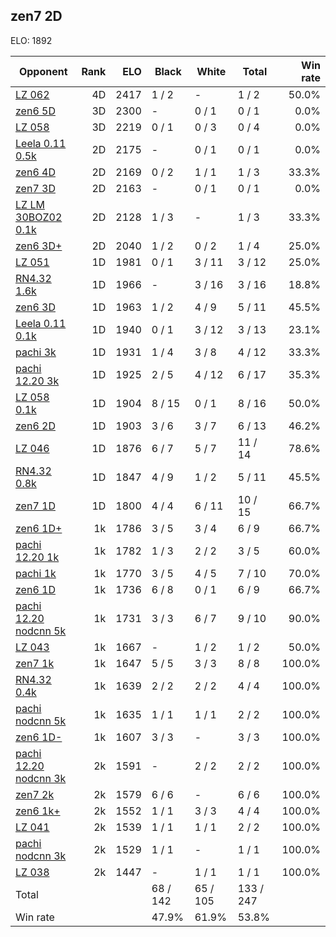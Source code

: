## zen7 2D ##

ELO: 1892

Opponent | Rank | ELO | Black | White | Total | Win rate
---------|-----:|----:|-------|-------|-------|-------:
[LZ 062](LZ%20062.md) | 4D | 2417 | 1 / 2 | - | 1 / 2 | 50.0%
[zen6 5D](zen6%205D.md) | 3D | 2300 | - | 0 / 1 | 0 / 1 | 0.0%
[LZ 058](LZ%20058.md) | 3D | 2219 | 0 / 1 | 0 / 3 | 0 / 4 | 0.0%
[Leela 0.11 0.5k](Leela%200.11%200.5k.md) | 2D | 2175 | - | 0 / 1 | 0 / 1 | 0.0%
[zen6 4D](zen6%204D.md) | 2D | 2169 | 0 / 2 | 1 / 1 | 1 / 3 | 33.3%
[zen7 3D](zen7%203D.md) | 2D | 2163 | - | 0 / 1 | 0 / 1 | 0.0%
[LZ LM 30BOZ02 0.1k](LZ%20LM%2030BOZ02%200.1k.md) | 2D | 2128 | 1 / 3 | - | 1 / 3 | 33.3%
[zen6 3D+](zen6%203D+.md) | 2D | 2040 | 1 / 2 | 0 / 2 | 1 / 4 | 25.0%
[LZ 051](LZ%20051.md) | 1D | 1981 | 0 / 1 | 3 / 11 | 3 / 12 | 25.0%
[RN4.32 1.6k](RN4.32%201.6k.md) | 1D | 1966 | - | 3 / 16 | 3 / 16 | 18.8%
[zen6 3D](zen6%203D.md) | 1D | 1963 | 1 / 2 | 4 / 9 | 5 / 11 | 45.5%
[Leela 0.11 0.1k](Leela%200.11%200.1k.md) | 1D | 1940 | 0 / 1 | 3 / 12 | 3 / 13 | 23.1%
[pachi 3k](pachi%203k.md) | 1D | 1931 | 1 / 4 | 3 / 8 | 4 / 12 | 33.3%
[pachi 12.20 3k](pachi%2012.20%203k.md) | 1D | 1925 | 2 / 5 | 4 / 12 | 6 / 17 | 35.3%
[LZ 058 0.1k](LZ%20058%200.1k.md) | 1D | 1904 | 8 / 15 | 0 / 1 | 8 / 16 | 50.0%
[zen6 2D](zen6%202D.md) | 1D | 1903 | 3 / 6 | 3 / 7 | 6 / 13 | 46.2%
[LZ 046](LZ%20046.md) | 1D | 1876 | 6 / 7 | 5 / 7 | 11 / 14 | 78.6%
[RN4.32 0.8k](RN4.32%200.8k.md) | 1D | 1847 | 4 / 9 | 1 / 2 | 5 / 11 | 45.5%
[zen7 1D](zen7%201D.md) | 1D | 1800 | 4 / 4 | 6 / 11 | 10 / 15 | 66.7%
[zen6 1D+](zen6%201D+.md) | 1k | 1786 | 3 / 5 | 3 / 4 | 6 / 9 | 66.7%
[pachi 12.20 1k](pachi%2012.20%201k.md) | 1k | 1782 | 1 / 3 | 2 / 2 | 3 / 5 | 60.0%
[pachi 1k](pachi%201k.md) | 1k | 1770 | 3 / 5 | 4 / 5 | 7 / 10 | 70.0%
[zen6 1D](zen6%201D.md) | 1k | 1736 | 6 / 8 | 0 / 1 | 6 / 9 | 66.7%
[pachi 12.20 nodcnn 5k](pachi%2012.20%20nodcnn%205k.md) | 1k | 1731 | 3 / 3 | 6 / 7 | 9 / 10 | 90.0%
[LZ 043](LZ%20043.md) | 1k | 1667 | - | 1 / 2 | 1 / 2 | 50.0%
[zen7 1k](zen7%201k.md) | 1k | 1647 | 5 / 5 | 3 / 3 | 8 / 8 | 100.0%
[RN4.32 0.4k](RN4.32%200.4k.md) | 1k | 1639 | 2 / 2 | 2 / 2 | 4 / 4 | 100.0%
[pachi nodcnn 5k](pachi%20nodcnn%205k.md) | 1k | 1635 | 1 / 1 | 1 / 1 | 2 / 2 | 100.0%
[zen6 1D-](zen6%201D-.md) | 1k | 1607 | 3 / 3 | - | 3 / 3 | 100.0%
[pachi 12.20 nodcnn 3k](pachi%2012.20%20nodcnn%203k.md) | 2k | 1591 | - | 2 / 2 | 2 / 2 | 100.0%
[zen7 2k](zen7%202k.md) | 2k | 1579 | 6 / 6 | - | 6 / 6 | 100.0%
[zen6 1k+](zen6%201k+.md) | 2k | 1552 | 1 / 1 | 3 / 3 | 4 / 4 | 100.0%
[LZ 041](LZ%20041.md) | 2k | 1539 | 1 / 1 | 1 / 1 | 2 / 2 | 100.0%
[pachi nodcnn 3k](pachi%20nodcnn%203k.md) | 2k | 1529 | 1 / 1 | - | 1 / 1 | 100.0%
[LZ 038](LZ%20038.md) | 2k | 1447 | - | 1 / 1 | 1 / 1 | 100.0%
Total | | | 68 / 142 | 65 / 105 | 133 / 247 | 
Win rate| | | 47.9% | 61.9% | 53.8% | 
